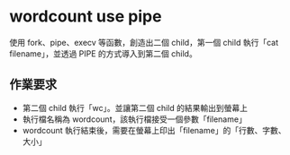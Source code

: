# wordcount use pipe

使用 fork、pipe、execv 等函數，創造出二個 child，第一個 child 執行「cat filename」，並透過 PIPE 的方式導入到第二個 child。

## 作業要求
* 第二個 child 執行「wc」。並讓第二個 child 的結果輸出到螢幕上
* 執行檔名稱為 wordcount，該執行檔接受一個參數「filename」
* wordcount 執行結束後，需要在螢幕上印出「filename」的「行數、字數、大小」